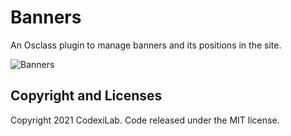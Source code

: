 # Banners
An Osclass plugin to manage banners and its positions in the site.

![Banners](https://i.imgur.com/07Xj1EU.png)

## Copyright and Licenses
Copyright 2021 CodexiLab. Code released under the MIT license.
